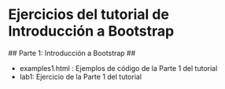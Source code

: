 # Ejercicios del tutorial de Introducción a Bootstrap #

## Parte 1: Introducción a Bootstrap ##
* examples1.html : Ejemplos de código de la Parte 1 del tutorial
* lab1: Ejercicio de la Parte 1 del tutorial
